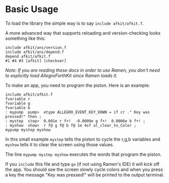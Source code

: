 # Basic Usage

To load the library the simple way is to say `include afkit/afkit.f`. 

A more advanced way that supports reloading and version-checking looks something like this:

```text
include afkit/ans/version.f
include afkit/ans/depend.f
depend afkit/afkit.f
#1 #4 #3 [afkit] [checkver]
```

_Note: If you are reading these docs in order to use Ramen, you don't need to explicitly load AllegroForthKit since Ramen loads it._

To make an app, you need to program the piston. Here is an example:

```text
include afkit/afkit.f
fvariable r
fvariable g
fvariable b
: mypump  pump>  etype ALLEGRO_EVENT_KEY_DOWN = if cr ." Key was pressed!" then ;
: mystep  step>  0.001e r f+!  -0.0009e g f+!  0.0006e b f+! ;
: myshow  show>  r f@ g f@ b f@ 1e 4sf al_clear_to_Color ;
mypump mystep myshow
```

In this small example `mystep` tells the piston to cycle the r,g,b variables and `myshow` tells it to clear the screen using those values.

The line `mypump mystep myshow` executes the words that program the piston.

If you `include` this file and type `go` \(if not using Ramen's IDE\) it will kick off the app.  You should see the screen slowly cycle colors and when you press a key the message "Key was pressed!" will be printed to the output terminal.

